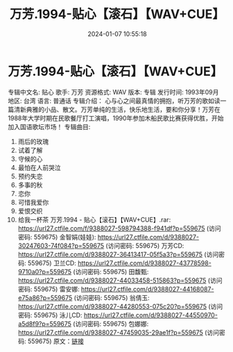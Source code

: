 ﻿---
title: 万芳.1994-贴心【滚石】【WAV+CUE】
date: 2024-01-07 10:55:18
categories: WAV车载音乐、镜像
tags: 华语中文
---
# 万芳.1994-贴心【滚石】【WAV+CUE】

专辑中文名: 贴心
歌手: 万芳
资源格式: WAV
版本: 专辑
发行时间: 1993年09月
地区: 台湾
语言: 普通话
专辑介绍：
心与心之间最真情的拥抱，听万芳的歌如读一篇清新典雅的小品、散文。万芳单纯的生活，快乐地生活，要和你分享！万芳在1988年大学时期在民歌餐厅打工演唱，1990年参加木船民歌比赛获得优胜，开始加入国语歌坛市场！
专辑曲目:
01. 雨后的玫瑰
02. 试着了解
03. 守候的心
04. 最怕在人前哭泣
05. 预约失恋
06. 多事的秋
07. 恋你
08. 可惜我爱你
09. 爱恨交织
10. 给我一杯茶
万芳.1994 - 贴心【滚石】【WAV+CUE】.rar: https://url27.ctfile.com/f/9388027-598794388-f941df?p=559675
(访问密码: 559675)
金智娟(娃娃): https://url27.ctfile.com/d/9388027-30247603-74f084?p=559675
(访问密码: 559675)
万芳CD: https://url27.ctfile.com/d/9388027-36413417-05f5a3?p=559675
(访问密码: 559675)
卫兰CD: https://url27.ctfile.com/d/9388027-43778598-9710a0?p=559675
(访问密码: 559675)
田馥甄: https://url27.ctfile.com/d/9388027-44033458-515863?p=559675
(访问密码: 559675)
雷安娜: https://url27.ctfile.com/d/9388027-44168087-e75a86?p=559675
(访问密码: 559675)
翁倩玉: https://url27.ctfile.com/d/9388027-44280553-075c20?p=559675
(访问密码: 559675)
泳儿CD: https://url27.ctfile.com/d/9388027-44550970-a5d8f9?p=559675
(访问密码: 559675)
包娜娜: https://url27.ctfile.com/d/9388027-47459035-29ae1f?p=559675
(访问密码: 559675)
原文：[链接](https://blog.sina.com.cn/s/blog_1647c7e7601031448.html)